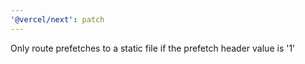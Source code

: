 ```yaml
---
'@vercel/next': patch
---
```


Only route prefetches to a static file if the prefetch header value is '1'
